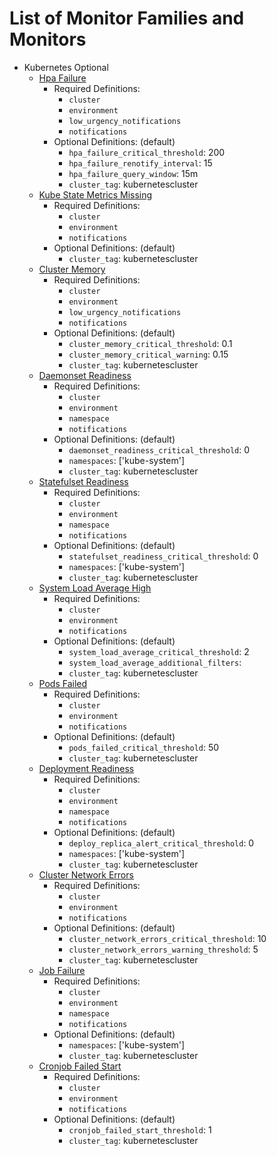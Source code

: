 # List of Monitor Families and Monitors
- Kubernetes Optional
    - [Hpa Failure](/terradog/monitors/hpa_failure.yml)
         - Required Definitions:
            - `cluster`
            - `environment`
            - `low_urgency_notifications`
            - `notifications`
         - Optional Definitions: (default)
            - `hpa_failure_critical_threshold`: 200
            - `hpa_failure_renotify_interval`: 15
            - `hpa_failure_query_window`: 15m
            - `cluster_tag`: kubernetescluster
    - [Kube State Metrics Missing](/terradog/monitors/kube_state_metrics_missing.yml)
         - Required Definitions:
            - `cluster`
            - `environment`
            - `notifications`
         - Optional Definitions: (default)
            - `cluster_tag`: kubernetescluster
    - [Cluster Memory](/terradog/monitors/cluster_memory.yml)
         - Required Definitions:
            - `cluster`
            - `environment`
            - `low_urgency_notifications`
            - `notifications`
         - Optional Definitions: (default)
            - `cluster_memory_critical_threshold`: 0.1
            - `cluster_memory_critical_warning`: 0.15
            - `cluster_tag`: kubernetescluster
    - [Daemonset Readiness](/terradog/monitors/daemonset_readiness.yml)
         - Required Definitions:
            - `cluster`
            - `environment`
            - `namespace`
            - `notifications`
         - Optional Definitions: (default)
            - `daemonset_readiness_critical_threshold`: 0
            - `namespaces`: ['kube-system']
            - `cluster_tag`: kubernetescluster
    - [Statefulset Readiness](/terradog/monitors/statefulset_readiness.yml)
         - Required Definitions:
            - `cluster`
            - `environment`
            - `namespace`
            - `notifications`
         - Optional Definitions: (default)
            - `statefulset_readiness_critical_threshold`: 0
            - `namespaces`: ['kube-system']
            - `cluster_tag`: kubernetescluster
    - [System Load Average High](/terradog/monitors/system_load_average_high.yml)
         - Required Definitions:
            - `cluster`
            - `environment`
            - `notifications`
         - Optional Definitions: (default)
            - `system_load_average_critical_threshold`: 2
            - `system_load_average_additional_filters`: 
            - `cluster_tag`: kubernetescluster
    - [Pods Failed](/terradog/monitors/pods_failed.yml)
         - Required Definitions:
            - `cluster`
            - `environment`
            - `notifications`
         - Optional Definitions: (default)
            - `pods_failed_critical_threshold`: 50
            - `cluster_tag`: kubernetescluster
    - [Deployment Readiness](/terradog/monitors/deployment_readiness.yml)
         - Required Definitions:
            - `cluster`
            - `environment`
            - `namespace`
            - `notifications`
         - Optional Definitions: (default)
            - `deploy_replica_alert_critical_threshold`: 0
            - `namespaces`: ['kube-system']
            - `cluster_tag`: kubernetescluster
    - [Cluster Network Errors](/terradog/monitors/cluster_network_errors.yml)
         - Required Definitions:
            - `cluster`
            - `environment`
            - `notifications`
         - Optional Definitions: (default)
            - `cluster_network_errors_critical_threshold`: 10
            - `cluster_network_errors_warning_threshold`: 5
            - `cluster_tag`: kubernetescluster
    - [Job Failure](/terradog/monitors/job_failure.yml)
         - Required Definitions:
            - `cluster`
            - `environment`
            - `namespace`
            - `notifications`
         - Optional Definitions: (default)
            - `namespaces`: ['kube-system']
            - `cluster_tag`: kubernetescluster
    - [Cronjob Failed Start](/terradog/monitors/cronjob_failed_start.yml)
         - Required Definitions:
            - `cluster`
            - `environment`
            - `notifications`
         - Optional Definitions: (default)
            - `cronjob_failed_start_threshold`: 1
            - `cluster_tag`: kubernetescluster
